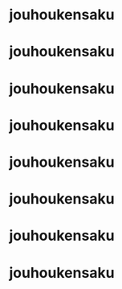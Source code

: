 # jouhoukensaku
# jouhoukensaku
# jouhoukensaku
# jouhoukensaku
# jouhoukensaku
# jouhoukensaku
# jouhoukensaku
# jouhoukensaku
